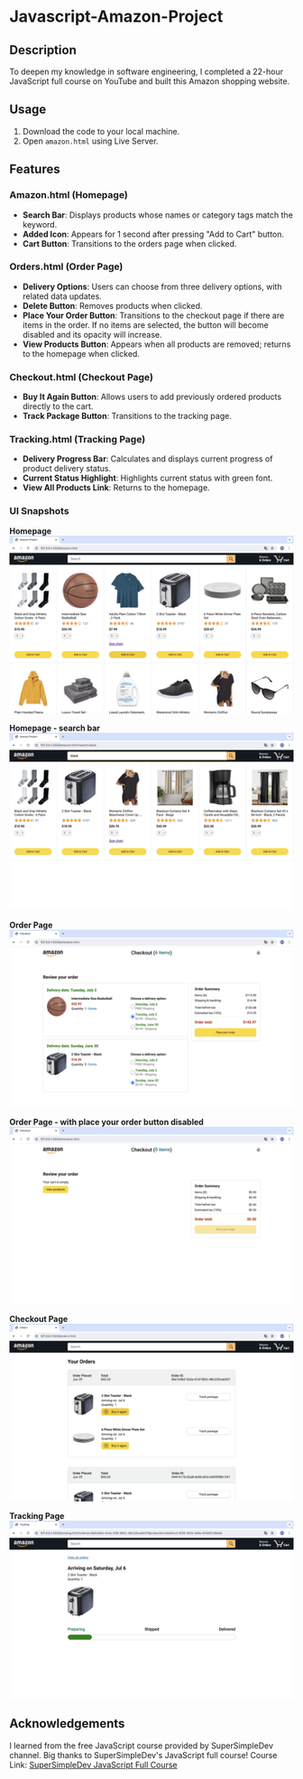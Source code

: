 # Javascript-Amazon-Project

## Description

To deepen my knowledge in software engineering, I completed a 22-hour JavaScript full course on YouTube and built this Amazon shopping website.

## Usage

1. Download the code to your local machine.
2. Open `amazon.html` using Live Server.

## Features

### Amazon.html (Homepage)

- **Search Bar**: Displays products whose names or category tags match the keyword.
- **Added Icon**: Appears for 1 second after pressing "Add to Cart" button.
- **Cart Button**: Transitions to the orders page when clicked.

### Orders.html (Order Page)

- **Delivery Options**: Users can choose from three delivery options, with related data updates.
- **Delete Button**: Removes products when clicked.
- **Place Your Order Button**: Transitions to the checkout page if there are items in the order. If no items are selected, the button will become disabled and its opacity will increase.
- **View Products Button**: Appears when all products are removed; returns to the homepage when clicked.

### Checkout.html (Checkout Page)

- **Buy It Again Button**: Allows users to add previously ordered products directly to the cart.
- **Track Package Button**: Transitions to the tracking page.

### Tracking.html (Tracking Page)

- **Delivery Progress Bar**: Calculates and displays current progress of product delivery status.
- **Current Status Highlight**: Highlights current status with green font.
- **View All Products Link**: Returns to the homepage.

### UI Snapshots
**Homepage** 
![](./snapshots/home.png)

**Homepage - search bar**
![](./snapshots/home-search-bar.png)

**Order Page**
![](./snapshots/order.png)

**Order Page - with place your order button disabled**
![](./snapshots/order-no-items.png)

**Checkout Page**
![](./snapshots/checkout.png)

**Tracking Page**
![](./snapshots/tracking.png)

## Acknowledgements

I learned from the free JavaScript course provided by SuperSimpleDev channel.
Big thanks to SuperSimpleDev's JavaScript full course!
Course Link: [SuperSimpleDev JavaScript Full Course](https://www.youtube.com/watch?v=EerdGm-ehJQ&t=54s)


